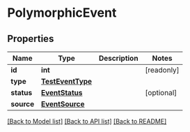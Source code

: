 # PolymorphicEvent


## Properties
Name | Type | Description | Notes
------------ | ------------- | ------------- | -------------
**id** | **int** |  | [readonly] 
**type** | [**TestEventType**](TestEventType.md) |  | 
**status** | [**EventStatus**](EventStatus.md) |  | [optional] 
**source** | [**EventSource**](EventSource.md) |  | 

[[Back to Model list]](../README.md#documentation-for-models) [[Back to API list]](../README.md#documentation-for-api-endpoints) [[Back to README]](../README.md)


